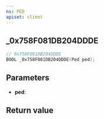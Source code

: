 ```yaml
---
ns: PED
apiset: client
---
```

## _0x758F081DB204DDDE

```c
// 0x758F081DB204DDDE
BOOL _0x758F081DB204DDDE(Ped ped);
```


## Parameters
* **ped**:

## Return value

